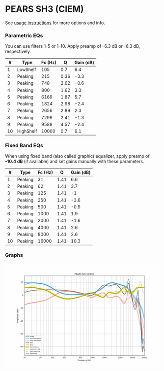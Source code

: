 # PEARS SH3 (CIEM)
See [usage instructions](https://github.com/jaakkopasanen/AutoEq#usage) for more options and info.

### Parametric EQs
You can use filters 1-5 or 1-10. Apply preamp of -6.3 dB or -6.3 dB, respectively.

|   # | Type      |   Fc (Hz) |    Q |   Gain (dB) |
|-----|-----------|-----------|------|-------------|
|   1 | LowShelf  |       105 | 0.7  |         6.4 |
|   2 | Peaking   |       215 | 0.36 |        -3.3 |
|   3 | Peaking   |       748 | 2.62 |        -0.6 |
|   4 | Peaking   |       800 | 1.62 |         3.3 |
|   5 | Peaking   |      6169 | 1.87 |         5.7 |
|   6 | Peaking   |      1824 | 2.98 |        -2.4 |
|   7 | Peaking   |      2656 | 2.89 |         2.3 |
|   8 | Peaking   |      7299 | 2.41 |        -1.3 |
|   9 | Peaking   |      9588 | 4.57 |        -2.4 |
|  10 | HighShelf |     10000 | 0.7  |         6.1 |

### Fixed Band EQs
When using fixed band (also called graphic) equalizer, apply preamp of **-10.4 dB** (if available) and set gains manually with these parameters.

|   # | Type    |   Fc (Hz) |    Q |   Gain (dB) |
|-----|---------|-----------|------|-------------|
|   1 | Peaking |        31 | 1.41 |         6.6 |
|   2 | Peaking |        62 | 1.41 |         3.7 |
|   3 | Peaking |       125 | 1.41 |        -1   |
|   4 | Peaking |       250 | 1.41 |        -3.6 |
|   5 | Peaking |       500 | 1.41 |        -0.9 |
|   6 | Peaking |      1000 | 1.41 |         1.9 |
|   7 | Peaking |      2000 | 1.41 |        -1.6 |
|   8 | Peaking |      4000 | 1.41 |         2.6 |
|   9 | Peaking |      8000 | 1.41 |         2.6 |
|  10 | Peaking |     16000 | 1.41 |        10.3 |

### Graphs
![](./PEARS%20SH3%20(CIEM).png)

